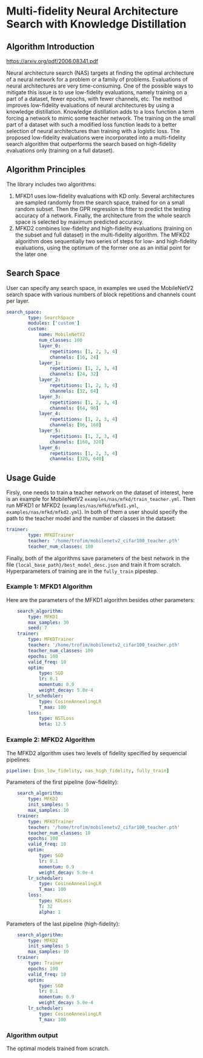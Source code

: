 # Multi-fidelity Neural Architecture Search with Knowledge Distillation

## Algorithm Introduction

https://arxiv.org/pdf/2006.08341.pdf

Neural architecture search (NAS) targets at finding the optimal architecture of a neural network for a problem or a family of problems. Evaluations of neural architectures are very time-consuming. One of the possible ways to mitigate this issue is to use low-fidelity evaluations, namely training on a part of a dataset, fewer epochs, with fewer channels, etc. The method improves low-fidelity evaluations of neural architectures by using a knowledge distillation. Knowledge distillation adds to a loss function a term forcing a network to mimic some teacher network. The training on the small part of a dataset with such a modified loss function leads to a better selection of neural architectures than training with a logistic loss. The proposed low-fidelity evaluations were incorporated into a multi-fidelity search algorithm that outperforms the search based on high-fidelity evaluations only (training on a full dataset).

## Algorithm Principles

The library includes two algorithms:

1) MFKD1 uses low-fidelity evaluations with KD only. Several architectures are sampled randomly from the search space, trained for on a small random subset. Then the GPR regression is fitter to predict the testing accuracy of a network. Finally, the architecture from the whole search space is selected by maximum predicted accuracy.
2) MFKD2 combines low-fidelity and high-fidelity evaluations (training on the subset and full dataset) in the multi-fidelity algorithm. The MFKD2 algorithm
does sequentially two series of steps for low- and high-fidelity evaluations, using the optimum of the former one as an initial point for the later one 

## Search Space 
User can specify any search space, in examples we used the MobileNetV2 search space with various numbers of block repetitions and channels count per layer.

```yaml
search_space:
        type: SearchSpace
        modules: ['custom']
        custom:
            name: MobileNetV2
            num_classes: 100
            layer_0:
                repetitions: [1, 2, 3, 4]
                channels: [16, 24]
            layer_1:
                repetitions: [1, 2, 3, 4]
                channels: [24, 32]
            layer_2:
                repetitions: [1, 2, 3, 4]
                channels: [32, 64]
            layer_3:
                repetitions: [1, 2, 3, 4]
                channels: [64, 96]
            layer_4:
                repetitions: [1, 2, 3, 4]
                channels: [96, 160]
            layer_5:
                repetitions: [1, 2, 3, 4]
                channels: [160, 320]
            layer_6:
                repetitions: [1, 2, 3, 4]
                channels: [320, 640]
```
## Usage Guide

Firsly, one needs to train a teacher network on the dataset of interest, here is an example for MobileNetV2 ```examples/nas/mfkd/train_teacher.yml```.
Then run MFKD1 or MFKD2 (```examples/nas/mfkd/mfkd1.yml```, ```examples/nas/mfkd/mfkd2.yml```).
In both of them a user should specify the path to the teacher model and the number of classes in the dataset:
```yaml
trainer:
        type: MFKDTrainer
        teacher: '/home/trofim/mobilenetv2_cifar100_teacher.pth'
        teacher_num_classes: 100
```
Finally, both of the algorithms save parameters of the best network in the file ```{local_base_path}/best_model_desc.json``` and train it from scratch.
Hyperparameters of training are in the ```fully_train``` pipestep.

### Example 1: MFKD1 Algorithm

Here are the parameters of the MFKD1 algorithm besides other parameters:

```yaml
    search_algorithm:
        type: MFKD1
        max_samples: 30
        seed: 7
    trainer:
        type: MFKDTrainer
        teacher: '/home/trofim/mobilenetv2_cifar100_teacher.pth'
        teacher_num_classes: 100
        epochs: 100
        valid_freq: 10
        optim:
            type: SGD
            lr: 0.1
            momentum: 0.9
            weight_decay: 5.0e-4
        lr_scheduler:
            type: CosineAnnealingLR
            T_max: 100
        loss:
            type: NSTLoss
            beta: 12.5
```

### Example 2: MFKD2 Algorithm

The MFKD2 algorithm uses two levels of fidelity specified by sequencial pipelines:

```yml
pipeline: [nas_low_fidelity, nas_high_fidelity, fully_train]
```

Parameters of the first pipeline (low-fidelity):

```yml
    search_algorithm:
        type: MFKD2
        init_samples: 5
        max_samples: 10
    trainer:
        type: MFKDTrainer
        teacher: '/home/trofim/mobilenetv2_cifar100_teacher.pth'
        teacher_num_classes: 10
        epochs: 100
        valid_freq: 10
        optim:
            type: SGD
            lr: 0.1
            momentum: 0.9
            weight_decay: 5.0e-4
        lr_scheduler:
            type: CosineAnnealingLR
            T_max: 100
        loss:
            type: KDLoss
            T: 32
            alpha: 1
```

Parameters of the last pipeline (high-fidelity):

```yml
    search_algorithm:
        type: MFKD2
        init_samples: 5
        max_samples: 10
    trainer:
        type: Trainer
        epochs: 100
        valid_freq: 10
        optim:
            type: SGD
            lr: 0.1
            momentum: 0.9
            weight_decay: 5.0e-4
        lr_scheduler:
            type: CosineAnnealingLR
            T_max: 100
```


### Algorithm output

The optimal models trained from scratch.
